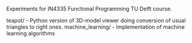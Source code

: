 Experiments for IN4335 Functional Programming TU Delft course.

teapot/ - Python version of 3D-model viewer doing conversion of usual triangles to right ones.
machine_learning/ - Implementation of machine learning algorithms
